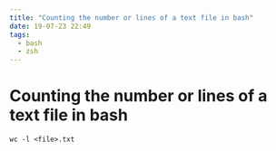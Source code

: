 ```yaml
---
title: "Counting the number or lines of a text file in bash"
date: 19-07-23 22:49
tags: 
  - bash
  - zsh
---
```

# Counting the number or lines of a text file in bash
`wc -l <file>.txt`

